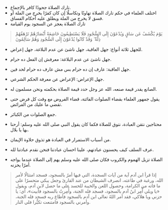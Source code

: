 
- تارك الصلاة جحودًا كافر بالإجماع.
- اختلف العلماء في حكم تارك الصلاة تهاونًا وتكاسلًا إن كان كفرًا يخرج من الملة أو فسق لا يخرج من الملة ويطلق عليه أحكام الفساق.
- تارك الصلاة يعجز عن السجود يوم القيامة
> يَوْمَ يُكْشَفُ عَن سَاقٍ وَيُدْعَوْنَ إِلَى السُّجُودِ فَلَا يَسْتَطِيعُونَ
>خَاشِعَةً أَبْصَارُهُمْ تَرْهَقُهُمْ ذِلَّةٌ ۖ وَقَدْ كَانُوا يُدْعَوْنَ إِلَى السُّجُودِ وَهُمْ سَالِمُونَ

- للجهل ثلاثة أنواع: جهل العاقبة، جهل ناشئ عن عدم البلاغة، جهل إعراض.
- جهل ناشئ عن عدم البلاغة: معرفش إن الفعل ده حرام.
- جهل العاقبة: عارف إن ده حرام بس مش عارف ده حرام لحد فين.
- جهل الإعراض: الإعراض عن معرفة الحكم الشرعي.
- الصانع يقدر قيمة صنعه، الله عز وجل حدد قيمة الصلاة بحكمته ونحن مسلمون له.
- يقول جمهور العلماء بقضاء الصلوات الفائتة، قضاء الفروض مع وقت كل فرض حتى تقضي ما عليك من الفرائض.
- جمع الصلوات من الكبائر.

- محتاجين نتقن العبادة، نتوق للصلاة فكما كان يقول النبي صلى الله عليه وسلم: أرحنا بها يا بلال.
- من أسباب الاستمرار في العبادة هو تذوق حلاوة الإيمان.
- عرف السلف كيف يحسنون عبادتهم، علينا احسان عبادتنا فنحن نقدم عبادتنا لله.
- الصلاة تزيل الهموم والكروب فكان صلى الله عليه وسلم يهم إلى الصلاة عندما يواجه أمرًا يحزنه. 
> إذا قرأ ابن آدم آية من آيات السجدة، التي فيها أمرٌ بالسجود، فسجد امتثالًا لأمر الله، ورغبة في طاعته، انصرف الشيطان من عند القارئ وجعل يبكي متحسرًا على ما فاته من الكرامة، وحصول اللعن والخيبة للحسد على ما حصل لابن آدم، ويقول «يا ويلي أُمِر ابنُ آدم بالسجود، فسجد فله الجنة، وأُمِرتُ بالسجود فأبيت»، أي: يا حزني ويا هلاكي، فقد أمر اللهُ تعالى ابن آدم بالسجود فأطاع ربه فسجد فله الجنة، وأمرني بالسجود فامتنعت تكبُّرا فلي النار.


